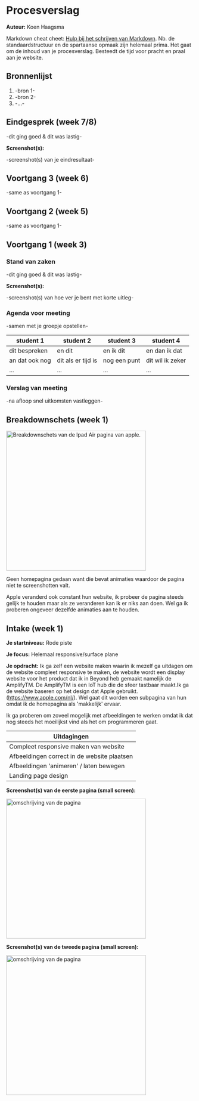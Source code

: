 # Procesverslag

**Auteur:** Koen Haagsma

Markdown cheat cheet: [Hulp bij het schrijven van Markdown](https://github.com/adam-p/markdown-here/wiki/Markdown-Cheatsheet). Nb. de standaardstructuur en de spartaanse opmaak zijn helemaal prima. Het gaat om de inhoud van je procesverslag. Besteedt de tijd voor pracht en praal aan je website.

## Bronnenlijst

1. -bron 1-
2. -bron 2-
3. -...-

## Eindgesprek (week 7/8)

-dit ging goed & dit was lastig-

**Screenshot(s):**

-screenshot(s) van je eindresultaat-

## Voortgang 3 (week 6)

-same as voortgang 1-

## Voortgang 2 (week 5)

-same as voortgang 1-

## Voortgang 1 (week 3)

### Stand van zaken

-dit ging goed & dit was lastig-

**Screenshot(s):**

-screenshot(s) van hoe ver je bent met korte uitleg-

### Agenda voor meeting

-samen met je groepje opstellen-

| student 1      | student 2          | student 3    | student 4        |
| -------------- | ------------------ | ------------ | ---------------- |
| dit bespreken  | en dit             | en ik dit    | en dan ik dat    |
| an dat ook nog | dit als er tijd is | nog een punt | dit wil ik zeker |
| ...            | ...                | ...          | ...              |

### Verslag van meeting

-na afloop snel uitkomsten vastleggen-

## Breakdownschets (week 1)

<img src="images/breakdownschets.jpg" width="375px" alt="Breakdownschets van de Ipad Air pagina van apple.">

Geen homepagina gedaan want die bevat animaties waardoor de pagina niet te screenshotten valt.

Apple veranderd ook constant hun website, ik probeer de pagina steeds gelijk te houden maar als ze veranderen kan ik er niks aan doen. Wel ga ik proberen ongeveer dezelfde animaties aan te houden.

## Intake (week 1)

**Je startniveau:** Rode piste

**Je focus:** Helemaal responsive/surface plane

**Je opdracht:** Ik ga zelf een website maken waarin ik mezelf ga uitdagen om de website compleet responsive te maken, de website wordt een display website voor het product dat ik in Beyond heb gemaakt namelijk de AmplifyTM.
De AmplifyTM is een IoT hub die de sfeer tastbaar maakt.Ik ga de website baseren op het design dat Apple gebruikt. (https://www.apple.com/nl/). Wel gaat dit worden een subpagina van hun omdat ik de homepagina als 'makkelijk' ervaar.

Ik ga proberen om zoveel mogelijk met afbeeldingen te werken omdat ik dat nog steeds het moeilijkst vind als het om programmeren gaat.

| Uitdagingen                                 |
| ------------------------------------------- |
| Compleet responsive maken van website       |
| Afbeeldingen correct in de website plaatsen |
| Afbeeldingen 'animeren' / laten bewegen     |
| Landing page design                         |

**Screenshot(s) van de eerste pagina (small screen):**

<img src="images/apple1.jpg" width="375px" alt="omschrijving van de pagina">

**Screenshot(s) van de tweede pagina (small screen):**

<img src="images/apple2.jpg" width="375px" alt="omschrijving van de pagina">

